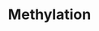 ---
annotations:
- type: Pathway Ontology
  value: protein modification pathway
authors:
- MaintBot
- Ddigles
description: ''
last-edited: 2019-09-17
organisms:
- Rattus norvegicus
redirect_from:
- /index.php/Pathway:WP1282
- /instance/WP1282
schema-jsonld:
- '@context': https://schema.org/
  '@id': https://wikipathways.github.io/pathways/WP1282.html
  '@type': Dataset
  creator:
    '@type': Organization
    name: WikiPathways
  description: ''
  keywords:
  - RGD1560523_predicted
  - S-methylated substrate
  - Tpmt
  - Hnmt
  - N-methylated substrate
  - O-methylated substrate
  - L-Methionine
  - Comt
  - Mat1a
  - Substrate
  - PNMT
  - MAT2B
  - ATP
  - NP_001102492.1
  - S-Adenosylmethionine
  - S-Adenosylhomocysteine
  - Phosphate
  - NP_001100289.1
  license: CC0
  name: Methylation
seo: CreativeWork
title: Methylation
wpid: WP1282
---